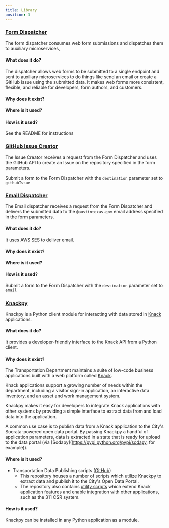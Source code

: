 ```yaml
---
title: Library
position: 3
---
```


### [Form Dispatcher](https://github.com/cityofaustin/forms-api-dispatch)

The form dispatcher consumes web form submissions and dispatches them to auxiliary microservices,

#### What does it do?

The dispatcher allows web forms to be submitted to a single endpoint and sent to auxiliary microservices to do things like send an email or create a GitHub issue using the submitted data. It makes web forms more consistent, flexible, and reliable for developers, form authors, and customers.

#### Why does it exist?

#### Where is it used?

#### How is it used?

See the README for instructions

### [GitHub Issue Creator]()

The Issue Creator receives a request from the Form Dispatcher and uses the GitHub API to create an Issue on the repository specified in the form parameters.

Submit a form to the Form Dispatcher with the `destination` parameter set to `githubIssue`

### [Email Dispatcher](https://github.com/cityofaustin/form-email)

The Email dispatcher receives a request from the Form Dispatcher and delivers the submitted data to the `@austintexas.gov` email address specified in the form parameters.

#### What does it do?

It uses AWS SES to deliver email.

#### Why does it exist?

#### Where is it used?

#### How is it used?

Submit a form to the Form Dispatcher with the `destination` parameter set to `email`

### [Knackpy](https://github.com/cityofaustin/knackpy)

Knackpy is a Python client module for interacting with data stored in [Knack](https://www.knack.com) applications.

#### What does it do?

It provides a developer-friendly interface to the Knack API from a Python client.

#### Why does it exist?

The Transportation Department maintains a suite of low-code business applications built with a web platform called [Knack](http://knack.com).

Knack applications support a growing number of needs within the department, including a visitor sign-in application, an interactive data inventory, and an asset and work management system.

Knackpy makes it easy for developers to integrate Knack applications with other systems by providing a simple interface to extract data from and load data into the application.

A common use case is to publish data from a Knack application to the City's Socrata-powered open data portal. By passing Knackpy a handful of application parameters, data is extracted in a state that is ready for upload to the data portal (via [Sodapy](https://pypi.python.org/pypi/sodapy, for example)).

#### Where is it used?

- Transportation Data Publishing scripts ([GitHub](https://github.com/cityofaustin/transportation-data-publishing))
  - This repository houses a number of scripts which utilize Knackpy to extract data and publish it to the City's Open Data Portal.
  - The repository also contains [utility scripts](https://github.com/cityofaustin/transportation-data-publishing/tree/master/data_tracker) which extend Knack application features and enable integration with other applications, such as the 311 CSR system.

#### How is it used?

Knackpy can be installed in any Python application as a module.
